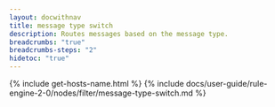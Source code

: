```yaml
---
layout: docwithnav
title: message type switch
description: Routes messages based on the message type.
breadcrumbs: "true"
breadcrumbs-steps: "2"
hidetoc: "true"
---
```


{% include get-hosts-name.html %}
{% include docs/user-guide/rule-engine-2-0/nodes/filter/message-type-switch.md %}
